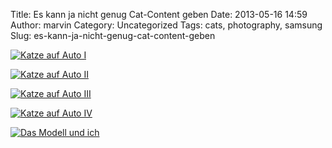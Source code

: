 Title: Es kann ja nicht genug Cat-Content geben
Date: 2013-05-16 14:59
Author: marvin
Category: Uncategorized
Tags: cats, photography, samsung
Slug: es-kann-ja-nicht-genug-cat-content-geben

[![Katze auf Auto
I](https://farm8.staticflickr.com/7300/8733597858_352ce0a8ef_c.jpg)](http://www.flickr.com/photos/marvinxsteadfast/8733597858/ "Katze auf Auto I by marvinxsteadfast, on Flickr")

[![Katze auf Auto
II](https://farm8.staticflickr.com/7299/8732777334_78727fbf86_c.jpg)](http://www.flickr.com/photos/marvinxsteadfast/8732777334/ "Katze auf Auto II by marvinxsteadfast, on Flickr")

[![Katze auf Auto
III](https://farm8.staticflickr.com/7293/8732485145_2ac97a2309_c.jpg)](http://www.flickr.com/photos/marvinxsteadfast/8732485145/ "Katze auf Auto III by marvinxsteadfast, on Flickr")

[![Katze auf Auto
IV](https://farm8.staticflickr.com/7310/8731672891_0451410308_c.jpg)](http://www.flickr.com/photos/marvinxsteadfast/8731672891/ "Katze auf Auto IV by marvinxsteadfast, on Flickr")

[![Das Modell und
ich](https://farm8.staticflickr.com/7324/8732803024_6529fef4a9_c.jpg)](http://www.flickr.com/photos/marvinxsteadfast/8732803024/ "Das Modell und ich by marvinxsteadfast, on Flickr")

